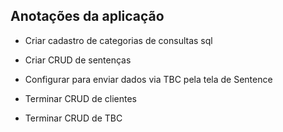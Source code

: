 ## Anotações da aplicação

- Criar cadastro de categorias de consultas sql

- Criar CRUD de sentenças

- Configurar para enviar dados via TBC pela tela de Sentence

- Terminar CRUD de clientes

- Terminar CRUD de TBC
